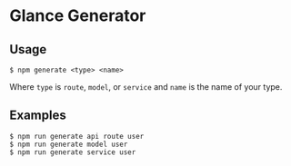 # Glance Generator

## Usage

    $ npm generate <type> <name>

Where `type` is `route`, `model`, or `service` and `name` is the name of your type.

## Examples

    $ npm run generate api route user
    $ npm run generate model user
    $ npm run generate service user
